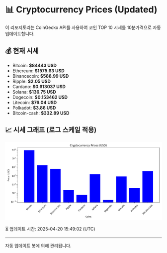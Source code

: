 
# 📊 Cryptocurrency Prices (Updated)

이 리포지토리는 CoinGecko API를 사용하여 코인 TOP 10 시세를 10분가격으로 자동 업데이트합니다.

## 💰 현재 시세
- Bitcoin: **$84443 USD**
- Ethereum: **$1575.63 USD**
- Binancecoin: **$588.99 USD**
- Ripple: **$2.05 USD**
- Cardano: **$0.613037 USD**
- Solana: **$136.75 USD**
- Dogecoin: **$0.153462 USD**
- Litecoin: **$76.04 USD**
- Polkadot: **$3.86 USD**
- Bitcoin-cash: **$332.89 USD**

## 📈 시세 그래프 (로그 스케일 적용)
![Crypto Prices](crypto_prices.png)

⏳ 업데이트 시간: 2025-04-20 15:49:02 (UTC)

---
자동 업데이트 봇에 의해 관리됩니다.
